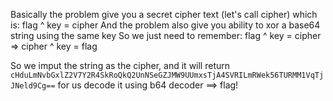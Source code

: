 Basically the problem give you a secret cipher text (let's call cipher) which is:
    flag ^ key = cipher
And the problem also give you ability to xor a base64 string using the same key
So we just need to remember:
    flag ^ key = cipher
=>  cipher ^ key = flag

So we imput the string as the cipher, and it will return ```cHduLmNvbGxlZ2V7Y2R4SkRoQkQ2UnNSeGZJMW9UUmxsTjA4SVRILmRWek56TURMM1VqTjJNeld9Cg==``` for us
decode it using b64 decoder ==> flag!